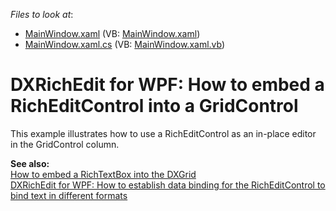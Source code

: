 <!-- default file list -->
*Files to look at*:

* [MainWindow.xaml](./CS/MainWindow.xaml) (VB: [MainWindow.xaml](./VB/MainWindow.xaml))
* [MainWindow.xaml.cs](./CS/MainWindow.xaml.cs) (VB: [MainWindow.xaml.vb](./VB/MainWindow.xaml.vb))
<!-- default file list end -->
# DXRichEdit for WPF: How to embed a RichEditControl into a GridControl


<p>This example illustrates how to use a RichEditControl as an in-place editor in the GridControl column.</p><p><strong>See also:</strong><br />
<a href="https://www.devexpress.com/Support/Center/p/E2030">How to embed a RichTextBox into the DXGrid</a> <br />
<a href="https://www.devexpress.com/Support/Center/p/E2794">DXRichEdit for WPF: How to establish data binding for the RichEditControl to bind text in different formats</a></p>

<br/>


